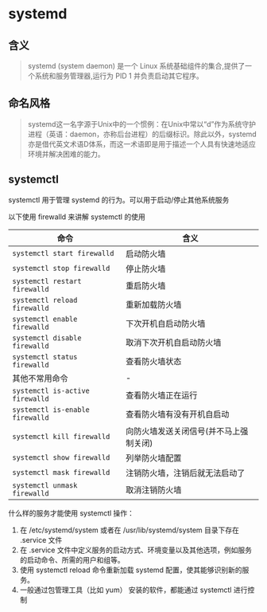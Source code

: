 # systemd

## 含义
> systemd (system daemon)  是一个 Linux 系统基础组件的集合,提供了一个系统和服务管理器,运行为 PID 1 并负责启动其它程序。


## 命名风格
> systemd这一名字源于Unix中的一个惯例：在Unix中常以“d”作为系统守护进程（英语：daemon，亦称后台进程）的后缀标识。除此以外，systemd亦是借代英文术语D体系，而这一术语即是用于描述一个人具有快速地适应环境并解决困难的能力。


## systemctl

systemctl 用于管理 systemd 的行为。可以用于启动/停止其他系统服务

以下使用 firewalld 来讲解 systemctl 的使用

| 命令                              | 含义                   |
|---------------------------------|----------------------|
| `systemctl start firewalld`     | 启动防火墙                |
| `systemctl stop firewalld`      | 停止防火墙                |
| `systemctl restart firewalld`   | 重启防火墙                |
| `systemctl reload firewalld`    | 重新加载防火墙              |
| `systemctl enable firewalld`    | 下次开机自启动防火墙           |
| `systemctl disable firewalld`   | 取消下次开机自启动防火墙         |
| `systemctl status firewalld`    | 查看防火墙状态              |
| 其他不常用命令                         | -                    |
| `systemctl is-active firewalld` | 查看防火墙正在运行            |
| `systemctl is-enable firewalld` | 查看防火墙有没有开机自启动        |
| `systemctl kill firewalld`      | 向防火墙发送关闭信号(并不马上强制关闭) |
| `systemctl show firewalld`      | 列举防火墙配置              |
| `systemctl mask firewalld`      | 注销防火墙，注销后就无法启动了      |
| `systemctl unmask firewalld`    | 取消注销防火墙              |


什么样的服务才能使用  systemctl 操作：
1. 在 /etc/systemd/system 或者在 /usr/lib/systemd/system 目录下存在 .service 文件
2. 在 .service 文件中定义服务的启动方式、环境变量以及其他选项，例如服务的启动命令、所需的用户和组等。
3. 使用 systemctl reload 命令重新加载 systemd 配置，使其能够识别新的服务。
4. 一般通过包管理工具（比如 yum） 安装的软件，都能通过 systemctl 进行控制